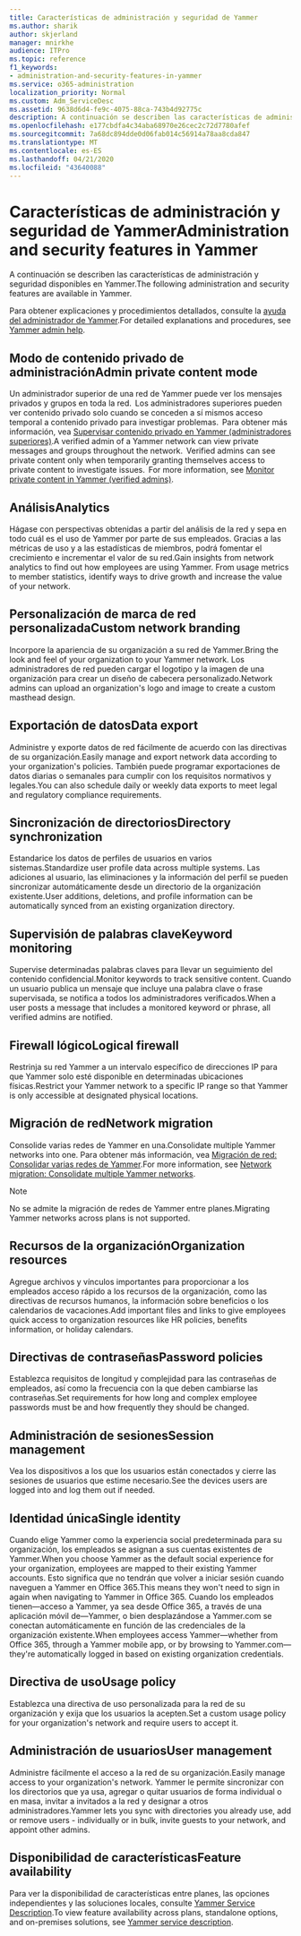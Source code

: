 ```yaml
---
title: Características de administración y seguridad de Yammer
ms.author: sharik
author: skjerland
manager: mnirkhe
audience: ITPro
ms.topic: reference
f1_keywords:
- administration-and-security-features-in-yammer
ms.service: o365-administration
localization_priority: Normal
ms.custom: Adm_ServiceDesc
ms.assetid: 9638d6d4-fe9c-4075-88ca-743b4d92775c
description: A continuación se describen las características de administración y seguridad disponibles en Yammer.
ms.openlocfilehash: e177cbdfa4c34aba68970e26cec2c72d7780afef
ms.sourcegitcommit: 7a68dc894dde0d06fab014c56914a78aa8cda847
ms.translationtype: MT
ms.contentlocale: es-ES
ms.lasthandoff: 04/21/2020
ms.locfileid: "43640088"
---
```

# <a name="administration-and-security-features-in-yammer"></a><span data-ttu-id="bb89b-103">Características de administración y seguridad de Yammer</span><span class="sxs-lookup"><span data-stu-id="bb89b-103">Administration and security features in Yammer</span></span>

<span data-ttu-id="bb89b-104">A continuación se describen las características de administración y seguridad disponibles en Yammer.</span><span class="sxs-lookup"><span data-stu-id="bb89b-104">The following administration and security features are available in Yammer.</span></span>
  
<span data-ttu-id="bb89b-105">Para obtener explicaciones y procedimientos detallados, consulte la [ayuda del administrador de Yammer](https://go.microsoft.com/fwlink/?LinkId=869688).</span><span class="sxs-lookup"><span data-stu-id="bb89b-105">For detailed explanations and procedures, see [Yammer admin help](https://go.microsoft.com/fwlink/?LinkId=869688).</span></span>

## <a name="admin-private-content-mode"></a><span data-ttu-id="bb89b-106">Modo de contenido privado de administración</span><span class="sxs-lookup"><span data-stu-id="bb89b-106">Admin private content mode</span></span>

<span data-ttu-id="bb89b-p101">Un administrador superior de una red de Yammer puede ver los mensajes privados y grupos en toda la red.  Los administradores superiores pueden ver contenido privado solo cuando se conceden a sí mismos acceso temporal a contenido privado para investigar problemas.  Para obtener más información, vea [Supervisar contenido privado en Yammer (administradores superiores)](https://go.microsoft.com/fwlink/?LinkId=627479).</span><span class="sxs-lookup"><span data-stu-id="bb89b-p101">A verified admin of a Yammer network can view private messages and groups throughout the network.  Verified admins can see private content only when temporarily granting themselves access to private content to investigate issues.  For more information, see [Monitor private content in Yammer (verified admins)](https://go.microsoft.com/fwlink/?LinkId=627479).</span></span>

## <a name="analytics"></a><span data-ttu-id="bb89b-110">Análisis</span><span class="sxs-lookup"><span data-stu-id="bb89b-110">Analytics</span></span>

<span data-ttu-id="bb89b-p102">Hágase con perspectivas obtenidas a partir del análisis de la red y sepa en todo cuál es el uso de Yammer por parte de sus empleados. Gracias a las métricas de uso y a las estadísticas de miembros, podrá fomentar el crecimiento e incrementar el valor de su red.</span><span class="sxs-lookup"><span data-stu-id="bb89b-p102">Gain insights from network analytics to find out how employees are using Yammer. From usage metrics to member statistics, identify ways to drive growth and increase the value of your network.</span></span>

## <a name="custom-network-branding"></a><span data-ttu-id="bb89b-113">Personalización de marca de red personalizada</span><span class="sxs-lookup"><span data-stu-id="bb89b-113">Custom network branding</span></span>

<span data-ttu-id="bb89b-114">Incorpore la apariencia de su organización a su red de Yammer.</span><span class="sxs-lookup"><span data-stu-id="bb89b-114">Bring the look and feel of your organization to your Yammer network.</span></span> <span data-ttu-id="bb89b-115">Los administradores de red pueden cargar el logotipo y la imagen de una organización para crear un diseño de cabecera personalizado.</span><span class="sxs-lookup"><span data-stu-id="bb89b-115">Network admins can upload an organization's logo and image to create a custom masthead design.</span></span>

## <a name="data-export"></a><span data-ttu-id="bb89b-116">Exportación de datos</span><span class="sxs-lookup"><span data-stu-id="bb89b-116">Data export</span></span>

<span data-ttu-id="bb89b-117">Administre y exporte datos de red fácilmente de acuerdo con las directivas de su organización.</span><span class="sxs-lookup"><span data-stu-id="bb89b-117">Easily manage and export network data according to your organization's policies.</span></span> <span data-ttu-id="bb89b-118">También puede programar exportaciones de datos diarias o semanales para cumplir con los requisitos normativos y legales.</span><span class="sxs-lookup"><span data-stu-id="bb89b-118">You can also schedule daily or weekly data exports to meet legal and regulatory compliance requirements.</span></span>
  
## <a name="directory-synchronization"></a><span data-ttu-id="bb89b-119">Sincronización de directorios</span><span class="sxs-lookup"><span data-stu-id="bb89b-119">Directory synchronization</span></span>

<span data-ttu-id="bb89b-120">Estandarice los datos de perfiles de usuarios en varios sistemas.</span><span class="sxs-lookup"><span data-stu-id="bb89b-120">Standardize user profile data across multiple systems.</span></span> <span data-ttu-id="bb89b-121">Las adiciones al usuario, las eliminaciones y la información del perfil se pueden sincronizar automáticamente desde un directorio de la organización existente.</span><span class="sxs-lookup"><span data-stu-id="bb89b-121">User additions, deletions, and profile information can be automatically synced from an existing organization directory.</span></span>

## <a name="keyword-monitoring"></a><span data-ttu-id="bb89b-122">Supervisión de palabras clave</span><span class="sxs-lookup"><span data-stu-id="bb89b-122">Keyword monitoring</span></span>

<span data-ttu-id="bb89b-123">Supervise determinadas palabras claves para llevar un seguimiento del contenido confidencial.</span><span class="sxs-lookup"><span data-stu-id="bb89b-123">Monitor keywords to track sensitive content.</span></span> <span data-ttu-id="bb89b-124">Cuando un usuario publica un mensaje que incluye una palabra clave o frase supervisada, se notifica a todos los administradores verificados.</span><span class="sxs-lookup"><span data-stu-id="bb89b-124">When a user posts a message that includes a monitored keyword or phrase, all verified admins are notified.</span></span>

## <a name="logical-firewall"></a><span data-ttu-id="bb89b-125">Firewall lógico</span><span class="sxs-lookup"><span data-stu-id="bb89b-125">Logical firewall</span></span>

<span data-ttu-id="bb89b-126">Restrinja su red Yammer a un intervalo específico de direcciones IP para que Yammer solo esté disponible en determinadas ubicaciones físicas.</span><span class="sxs-lookup"><span data-stu-id="bb89b-126">Restrict your Yammer network to a specific IP range so that Yammer is only accessible at designated physical locations.</span></span>

## <a name="network-migration"></a><span data-ttu-id="bb89b-127">Migración de red</span><span class="sxs-lookup"><span data-stu-id="bb89b-127">Network migration</span></span>

<span data-ttu-id="bb89b-128">Consolide varias redes de Yammer en una.</span><span class="sxs-lookup"><span data-stu-id="bb89b-128">Consolidate multiple Yammer networks into one.</span></span> <span data-ttu-id="bb89b-129">Para obtener más información, vea [Migración de red: Consolidar varias redes de Yammer](https://go.microsoft.com/fwlink/?LinkID=617488).</span><span class="sxs-lookup"><span data-stu-id="bb89b-129">For more information, see [Network migration: Consolidate multiple Yammer networks](https://go.microsoft.com/fwlink/?LinkID=617488).</span></span>
  
> [!NOTE]
> <span data-ttu-id="bb89b-130">No se admite la migración de redes de Yammer entre planes.</span><span class="sxs-lookup"><span data-stu-id="bb89b-130">Migrating Yammer networks across plans is not supported.</span></span> 

## <a name="organization-resources"></a><span data-ttu-id="bb89b-131">Recursos de la organización</span><span class="sxs-lookup"><span data-stu-id="bb89b-131">Organization resources</span></span>

<span data-ttu-id="bb89b-132">Agregue archivos y vínculos importantes para proporcionar a los empleados acceso rápido a los recursos de la organización, como las directivas de recursos humanos, la información sobre beneficios o los calendarios de vacaciones.</span><span class="sxs-lookup"><span data-stu-id="bb89b-132">Add important files and links to give employees quick access to organization resources like HR policies, benefits information, or holiday calendars.</span></span>
  
## <a name="password-policies"></a><span data-ttu-id="bb89b-133">Directivas de contraseñas</span><span class="sxs-lookup"><span data-stu-id="bb89b-133">Password policies</span></span>

<span data-ttu-id="bb89b-134">Establezca requisitos de longitud y complejidad para las contraseñas de empleados, así como la frecuencia con la que deben cambiarse las contraseñas.</span><span class="sxs-lookup"><span data-stu-id="bb89b-134">Set requirements for how long and complex employee passwords must be and how frequently they should be changed.</span></span>
  
## <a name="session-management"></a><span data-ttu-id="bb89b-135">Administración de sesiones</span><span class="sxs-lookup"><span data-stu-id="bb89b-135">Session management</span></span>

<span data-ttu-id="bb89b-136">Vea los dispositivos a los que los usuarios están conectados y cierre las sesiones de usuarios que estime necesario.</span><span class="sxs-lookup"><span data-stu-id="bb89b-136">See the devices users are logged into and log them out if needed.</span></span>

## <a name="single-identity"></a><span data-ttu-id="bb89b-137">Identidad única</span><span class="sxs-lookup"><span data-stu-id="bb89b-137">Single identity</span></span>

<span data-ttu-id="bb89b-138">Cuando elige Yammer como la experiencia social predeterminada para su organización, los empleados se asignan a sus cuentas existentes de Yammer.</span><span class="sxs-lookup"><span data-stu-id="bb89b-138">When you choose Yammer as the default social experience for your organization, employees are mapped to their existing Yammer accounts.</span></span> <span data-ttu-id="bb89b-139">Esto significa que no tendrán que volver a iniciar sesión cuando naveguen a Yammer en Office 365.</span><span class="sxs-lookup"><span data-stu-id="bb89b-139">This means they won't need to sign in again when navigating to Yammer in Office 365.</span></span> <span data-ttu-id="bb89b-140">Cuando los empleados tienen&mdash;acceso a Yammer, ya sea desde Office 365, a través de una aplicación móvil de&mdash;Yammer, o bien desplazándose a Yammer.com se conectan automáticamente en función de las credenciales de la organización existente.</span><span class="sxs-lookup"><span data-stu-id="bb89b-140">When employees access Yammer&mdash;whether from Office 365, through a Yammer mobile app, or by browsing to Yammer.com&mdash;they're automatically logged in based on existing organization credentials.</span></span>

## <a name="usage-policy"></a><span data-ttu-id="bb89b-141">Directiva de uso</span><span class="sxs-lookup"><span data-stu-id="bb89b-141">Usage policy</span></span>

<span data-ttu-id="bb89b-142">Establezca una directiva de uso personalizada para la red de su organización y exija que los usuarios la acepten.</span><span class="sxs-lookup"><span data-stu-id="bb89b-142">Set a custom usage policy for your organization's network and require users to accept it.</span></span>

## <a name="user-management"></a><span data-ttu-id="bb89b-143">Administración de usuarios</span><span class="sxs-lookup"><span data-stu-id="bb89b-143">User management</span></span>

<span data-ttu-id="bb89b-144">Administre fácilmente el acceso a la red de su organización.</span><span class="sxs-lookup"><span data-stu-id="bb89b-144">Easily manage access to your organization's network.</span></span> <span data-ttu-id="bb89b-145">Yammer le permite sincronizar con los directorios que ya usa, agregar o quitar usuarios de forma individual o en masa, invitar a invitados a la red y designar a otros administradores.</span><span class="sxs-lookup"><span data-stu-id="bb89b-145">Yammer lets you sync with directories you already use, add or remove users - individually or in bulk, invite guests to your network, and appoint other admins.</span></span>

## <a name="feature-availability"></a><span data-ttu-id="bb89b-146">Disponibilidad de características</span><span class="sxs-lookup"><span data-stu-id="bb89b-146">Feature availability</span></span>

<span data-ttu-id="bb89b-147">Para ver la disponibilidad de características entre planes, las opciones independientes y las soluciones locales, consulte [Yammer Service Description](yammer-service-description.md).</span><span class="sxs-lookup"><span data-stu-id="bb89b-147">To view feature availability across plans, standalone options, and on-premises solutions, see [Yammer service description](yammer-service-description.md).</span></span>
  

